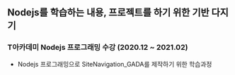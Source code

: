 ## Nodejs를 학습하는 내용, 프로젝트를 하기 위한 기반 다지기

### T아카데미 Nodejs 프로그래밍 수강 (2020.12 ~ 2021.02)

- Nodejs 프로그래밍으로 SiteNavigation_GADA를 제작하기 위한 학습과정
